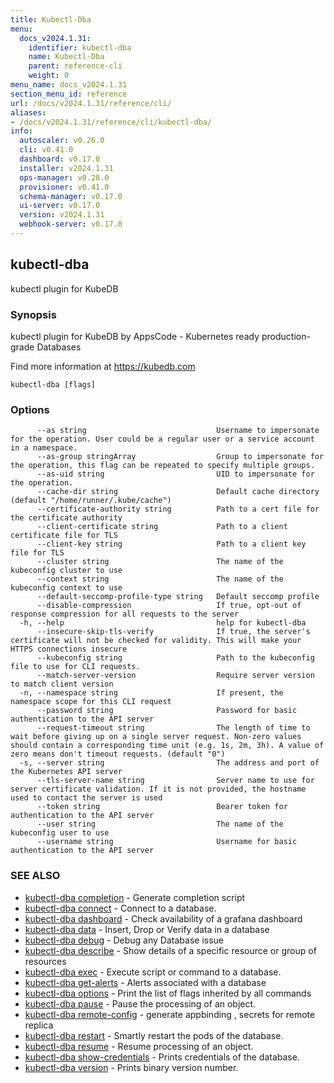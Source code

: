 ```yaml
---
title: Kubectl-Dba
menu:
  docs_v2024.1.31:
    identifier: kubectl-dba
    name: Kubectl-Dba
    parent: reference-cli
    weight: 0
menu_name: docs_v2024.1.31
section_menu_id: reference
url: /docs/v2024.1.31/reference/cli/
aliases:
- /docs/v2024.1.31/reference/cli/kubectl-dba/
info:
  autoscaler: v0.26.0
  cli: v0.41.0
  dashboard: v0.17.0
  installer: v2024.1.31
  ops-manager: v0.28.0
  provisioner: v0.41.0
  schema-manager: v0.17.0
  ui-server: v0.17.0
  version: v2024.1.31
  webhook-server: v0.17.0
---
```


## kubectl-dba

kubectl plugin for KubeDB

### Synopsis

kubectl plugin for KubeDB by AppsCode - Kubernetes ready production-grade Databases

 Find more information at https://kubedb.com

```
kubectl-dba [flags]
```

### Options

```
      --as string                             Username to impersonate for the operation. User could be a regular user or a service account in a namespace.
      --as-group stringArray                  Group to impersonate for the operation, this flag can be repeated to specify multiple groups.
      --as-uid string                         UID to impersonate for the operation.
      --cache-dir string                      Default cache directory (default "/home/runner/.kube/cache")
      --certificate-authority string          Path to a cert file for the certificate authority
      --client-certificate string             Path to a client certificate file for TLS
      --client-key string                     Path to a client key file for TLS
      --cluster string                        The name of the kubeconfig cluster to use
      --context string                        The name of the kubeconfig context to use
      --default-seccomp-profile-type string   Default seccomp profile
      --disable-compression                   If true, opt-out of response compression for all requests to the server
  -h, --help                                  help for kubectl-dba
      --insecure-skip-tls-verify              If true, the server's certificate will not be checked for validity. This will make your HTTPS connections insecure
      --kubeconfig string                     Path to the kubeconfig file to use for CLI requests.
      --match-server-version                  Require server version to match client version
  -n, --namespace string                      If present, the namespace scope for this CLI request
      --password string                       Password for basic authentication to the API server
      --request-timeout string                The length of time to wait before giving up on a single server request. Non-zero values should contain a corresponding time unit (e.g. 1s, 2m, 3h). A value of zero means don't timeout requests. (default "0")
  -s, --server string                         The address and port of the Kubernetes API server
      --tls-server-name string                Server name to use for server certificate validation. If it is not provided, the hostname used to contact the server is used
      --token string                          Bearer token for authentication to the API server
      --user string                           The name of the kubeconfig user to use
      --username string                       Username for basic authentication to the API server
```

### SEE ALSO

* [kubectl-dba completion](/docs/v2024.1.31/reference/cli/kubectl-dba_completion)	 - Generate completion script
* [kubectl-dba connect](/docs/v2024.1.31/reference/cli/kubectl-dba_connect)	 - Connect to a database.
* [kubectl-dba dashboard](/docs/v2024.1.31/reference/cli/kubectl-dba_dashboard)	 - Check availability of a grafana dashboard
* [kubectl-dba data](/docs/v2024.1.31/reference/cli/kubectl-dba_data)	 - Insert, Drop or Verify data in a database
* [kubectl-dba debug](/docs/v2024.1.31/reference/cli/kubectl-dba_debug)	 - Debug any Database issue
* [kubectl-dba describe](/docs/v2024.1.31/reference/cli/kubectl-dba_describe)	 - Show details of a specific resource or group of resources
* [kubectl-dba exec](/docs/v2024.1.31/reference/cli/kubectl-dba_exec)	 - Execute script or command to a database.
* [kubectl-dba get-alerts](/docs/v2024.1.31/reference/cli/kubectl-dba_get-alerts)	 - Alerts associated with a database
* [kubectl-dba options](/docs/v2024.1.31/reference/cli/kubectl-dba_options)	 - Print the list of flags inherited by all commands
* [kubectl-dba pause](/docs/v2024.1.31/reference/cli/kubectl-dba_pause)	 - Pause the processing of an object.
* [kubectl-dba remote-config](/docs/v2024.1.31/reference/cli/kubectl-dba_remote-config)	 - generate appbinding , secrets for remote replica
* [kubectl-dba restart](/docs/v2024.1.31/reference/cli/kubectl-dba_restart)	 - Smartly restart the pods of the database.
* [kubectl-dba resume](/docs/v2024.1.31/reference/cli/kubectl-dba_resume)	 - Resume processing of an object.
* [kubectl-dba show-credentials](/docs/v2024.1.31/reference/cli/kubectl-dba_show-credentials)	 - Prints credentials of the database.
* [kubectl-dba version](/docs/v2024.1.31/reference/cli/kubectl-dba_version)	 - Prints binary version number.

